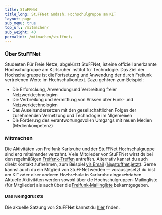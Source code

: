 ```yaml
---
title: StuFFNet
title_long: StuFFNet &mdash; Hochschulgruppe am KIT
layout: page
sub_menu: true
top_url: /mitmachen/
sub_weight: 40
permalink: /mitmachen/stuffnet/
---
```


### Über StuFFNet
Studenten Für Freie Netze, abgekürzt StuFFNet, ist eine offiziell anerkannte Hochschulgruppe am Karlsruher Institut für Technologie. Das Ziel der Hochschulgruppe ist die Fortsetzung und Anwendung der durch Freifunk vertretenen Werte im Hochschulkontext. Dazu gehören zum Beispiel:

* Die Erforschung, Anwendung und Verbreitung freier Netzwerktechnologien
* Die Verbreitung und Vermittlung von Wissen über Funk- und Netzwerktechnologien
* Das Auseinandersetzen mit den gesellschaftlichen Folgen der zunehmenden Vernetzung und Technologie im Allgemeinen
* Die Förderung des verantwortungsvollen Umgangs mit neuen Medien (Medienkompetenz)

### Mitmachen
Die Aktivitäten von Freifunk Karlsruhe und der StuFFNet Hochschulgruppe sind eng miteinander verzahnt. Viele Mitglieder von StuFFNet wirst du bei den regelmäßigen <a href="/kontakt/">Freifunk-Treffen</a> antreffen. Alternativ kannst du auch direkt Kontakt aufnehmen, zum Beispiel <a href="mailto:hi@stuffnet.jetzt">via Email</a> (hi@stuffnet.jetzt). Gerne kannst auch du ein Mitglied von StuFFNet werden &mdash; vorausgesetzt du bist am KIT oder einer anderen Hochschule in Karlsruhe eingeschrieben. Aktuelle Aktivitäten werden sowohl über die Hochschulgruppen-Mailingliste (für Mitglieder) als auch über die <a href="/mitmachen/mailingliste/">Freifunk-Mailingliste</a> bekanntgegeben.

#### Das Kleingdruckte
Die aktuelle Satzung von StuFFNet kannst du <a href="/stuffnet/satzung/">hier</a> finden.
